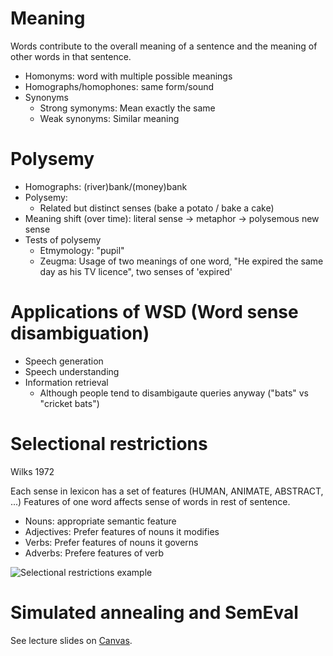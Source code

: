 # Meaning
Words contribute to the overall meaning of a sentence and the meaning of other words in that sentence.
* Homonyms: word with multiple possible meanings
* Homographs/homophones: same form/sound
* Synonyms
	* Strong symonyms: Mean exactly the same
	* Weak synonyms: Similar meaning

# Polysemy
* Homographs: (river)bank/(money)bank
* Polysemy:
	* Related but distinct senses (bake a potato / bake a cake)
* Meaning shift (over time): literal sense -> metaphor -> polysemous new sense
* Tests of polysemy
	* Etmymology: "pupil"
	* Zeugma: Usage of two meanings of one word, "He expired the same day as his TV licence", two senses of 'expired'

# Applications of WSD (Word sense disambiguation)
* Speech generation
* Speech understanding
* Information retrieval
	* Although people tend to disambigaute queries anyway ("bats" vs "cricket bats")

# Selectional restrictions
Wilks 1972

Each sense in lexicon has a set of features (HUMAN, ANIMATE, ABSTRACT, ...)
Features of one word affects sense of words in rest of sentence.

* Nouns: appropriate semantic feature
* Adjectives: Prefer features of nouns it modifies
* Verbs: Prefer features of nouns it governs
* Adverbs: Prefere features of verb

![Selectional restrictions example](sel_rel.png)

# Simulated annealing and SemEval
See lecture slides on [Canvas](https://canvas.bham.ac.uk/courses/21796/files/folder/Lectures?preview=3348511).
